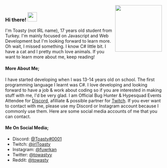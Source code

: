 <img align='right' src="https://toasty.is-pretty.cool/AKd3WEX.png" width="150">
<h3> Hi there! <img src="https://media.giphy.com/media/mGcNjsfWAjY5AEZNw6/giphy.gif" width="30"></h3>

<p>I'm Toasty (not IRL name), 17 years old student from Turkey. I'm mainly focused on Javascript and Web Development but I'm looking forward to learn more. Oh wait, I missed something. I know C# little bit. I have a cat and I pretty much love animals. If you want to learn more about me, keep reading!</br></p>

#### More About Me;   

I have started developing when I was 13-14 years old on school. The first programming language I learnt was C#. I love developing and looking forward to have a job & work about coding so if you are interested in making stuff with me, I'd be very glad. I am Official Bug Hunter & Hypesquad Events Attendee for [Discord](https://discord.com), afilliate & possible partner for [Twitch](https://twitch.tv). If you ever want to contact with me, please use my Discord or Instagram account because I commonly use them. Here are some social media accounts of me that you can contact.

#### Me On Social Media;
- Discord: [@Toasty#0001](https://discord.com/users/478307244509888532)
- Twitch: [@irlToasty](https://twitch.tv/irlToasty)
- Instagram: [@fuwrkan](https://instagram.com/fuwrkan) 
- Twitter: [@towastyy](https://twitter.com/towastyy)
- Reddit: [@towasty](https://www.reddit.com/u/towasty)
